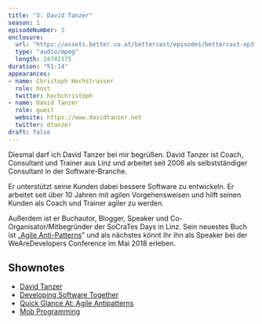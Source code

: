 ```yaml
---
title: "3: David Tanzer"
season: 1
episodeNumber: 3
enclosure:
  url: "https://assets.better.co.at/bettercast/episodes/bettercast-ep3.mp3"
  type: "audio/mpeg"
  length: 24742175
duration: "51:14"
appearances:
- name: Christoph Hochstrasser
  role: host
  twitter: hochchristoph
- name: David Tanzer
  role: guest
  website: https://www.davidtanzer.net
  twitter: dtanzer
draft: false
---
```

Diesmal darf ich David Tanzer bei mir begrüßen. David Tanzer ist Coach, Consultant und Trainer aus Linz und arbeitet seit 2006 als selbstständiger Consultant in der Software-Branche.

Er unterstützt seine Kunden dabei bessere Software zu entwickeln. Er arbeitet seit über 10 Jahren mit agilen Vorgehensweisen und hilft seinen Kunden als Coach und Trainer agiler zu werden.

Außerdem ist er Buchautor, Blogger, Speaker und Co-Organisator/Mitbegründer der SoCraTes Days in Linz. Sein neuestes Buch ist „[Agile Anti-Patterns](https://www.quickglance.at/agile_antipatterns_de)” und als nächstes könnt ihr ihn als Speaker bei der WeAreDevelopers Conference im Mai 2018 erleben.

## Shownotes

- [David Tanzer](https://www.davidtanzer.net)
- [Developing Software Together](https://www.devteams.at)
- [Quick Glance At: Agile Antipatterns](https://www.quickglance.at/agile_antipatterns_de)
- [Mob Programming](https://en.wikipedia.org/wiki/Mob_programming)
